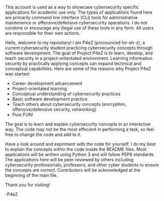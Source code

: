 This account is used as a way to showcase cybersecurity specific applications for academic use only. The types of applications found here are primarily command line
interface (CLI) tools for administrative maintenence or offensive/defensive cybersecurity operations. I do not condone or encourage any illegal use of these
tools in any form. All users are responsible for their own actions.

Hello, welcome to my repository! I am P4eZ (pronounced for-eh-z), a current cybersecurity student practicing cybersecurity concepts through software development. The goal of Project P4eZ is to learn, develop, and teach security in a project-oritentated environment. Learning information security by practically applying concepts can
expand technical and conceptual capabilities. Here are some of the reasons why Project P4eZ was started:
  - Career development advancement
  - Project-orientated learning
  - Conceptual understanding of cybersecurity practices
  - Basic software development practice
  - Teach others about cybersecurity concepts (encryption, offensive/defensive security, networking)
  - Pure FUN!

The goal is to learn and explain cybersecurity concepts in an interactive way. The code may not be the most effecient in performing a task, so feel free to change the code and add to it.

Have a look around and expiriment with the code for yourself. I do my best to explain the concepts within the code inside the README files. Most applications will be written using Python 3 and will follow PEP8 standards. The applications here will be peer-reviewed by others including cybersecurity professionals, professors, and other cyber students to ensure the concepts are correct. Contributors will be acknowledged at the beginning of the main file.


Thank you for visiting!

-P4eZ


<!---
P4eZ/P4eZ is a ✨ special ✨ repository because its `README.md` (this file) appears on your GitHub profile.
You can click the Preview link to take a look at your changes.
--->
